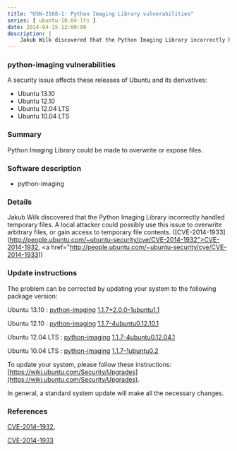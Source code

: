 ```yaml
---
title: "USN-2168-1: Python Imaging Library vulnerabilities"
series: [ ubuntu-10.04-lts ]
date: 2014-04-15 12:00:00
description: |
    Jakub Wilk discovered that the Python Imaging Library incorrectly handled temporary files. A local attacker could possibly use this issue to overwrite arbitrary files, or gain access to temporary file contents. ([CVE-2014-1933](http://people.ubuntu.com/~ubuntu-security/cve/CVE-2014-1932">CVE-2014-1932</a>, <a href="http://people.ubuntu.com/~ubuntu-security/cve/CVE-2014-1933)) 
--- 
```

 
### python-imaging vulnerabilities

A security issue affects these releases of Ubuntu and its derivatives:

* Ubuntu 13.10
* Ubuntu 12.10
* Ubuntu 12.04 LTS
* Ubuntu 10.04 LTS

### Summary

Python Imaging Library could be made to overwrite or expose files. 

### Software description

* python-imaging 

### Details

Jakub Wilk discovered that the Python Imaging Library incorrectly handled temporary files. A local attacker could possibly use this issue to overwrite arbitrary files, or gain access to temporary file contents. ([CVE-2014-1933](http://people.ubuntu.com/~ubuntu-security/cve/CVE-2014-1932">CVE-2014-1932</a>, <a href="http://people.ubuntu.com/~ubuntu-security/cve/CVE-2014-1933)) 

### Update instructions

The problem can be corrected by updating your system to the following package version:

Ubuntu 13.10
 : [python-imaging](https://launchpad.net/ubuntu/+source/python-imaging) <span> [1.1.7+2.0.0-1ubuntu1.1](https://launchpad.net/ubuntu/+source/python-imaging/1.1.7+2.0.0-1ubuntu1.1) </span> 

Ubuntu 12.10
 : [python-imaging](https://launchpad.net/ubuntu/+source/python-imaging) <span> [1.1.7-4ubuntu0.12.10.1](https://launchpad.net/ubuntu/+source/python-imaging/1.1.7-4ubuntu0.12.10.1) </span> 

Ubuntu 12.04 LTS
 : [python-imaging](https://launchpad.net/ubuntu/+source/python-imaging) <span> [1.1.7-4ubuntu0.12.04.1](https://launchpad.net/ubuntu/+source/python-imaging/1.1.7-4ubuntu0.12.04.1) </span> 

Ubuntu 10.04 LTS
 : [python-imaging](https://launchpad.net/ubuntu/+source/python-imaging) <span> [1.1.7-1ubuntu0.2](https://launchpad.net/ubuntu/+source/python-imaging/1.1.7-1ubuntu0.2) </span> 

To update your system, please follow these instructions: [https://wiki.ubuntu.com/Security/Upgrades](https://wiki.ubuntu.com/Security/Upgrades).

In general, a standard system update will make all the necessary changes. 

### References

 [CVE-2014-1932](http://people.ubuntu.com/~ubuntu-security/cve/CVE-2014-1932), 

 [CVE-2014-1933](http://people.ubuntu.com/~ubuntu-security/cve/CVE-2014-1933)
 
